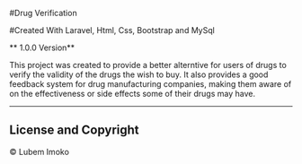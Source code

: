 #Drug Verification

#Created With Laravel, Html, Css, Bootstrap and MySql

** 1.0.0 Version**

This project was created to provide a better alterntive for users of drugs to verify the validity of the drugs the wish to buy. It also provides a good feedback system for drug manufacturing companies, making them aware of on the effectiveness or side effects some of their drugs may have.   


---

## License and Copyright
&copy; Lubem Imoko

